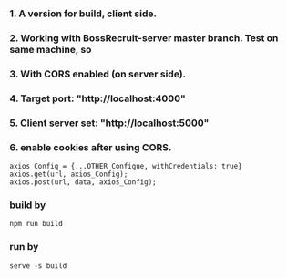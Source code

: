 ### 1. A version for build, **client side**.
### 2. Working with BossRecruit-server master branch. Test on same machine, so
### 3. With CORS enabled (on server side).
### 4. Target port: "http://localhost:4000"
### 5. Client server set: "http://localhost:5000"
### 6. enable cookies after using CORS. 
    axios_Config = {...OTHER_Configue, withCredentials: true}
    axios.get(url, axios_Config);
    axios.post(url, data, axios_Config);

### build by
    npm run build
### run by
    serve -s build